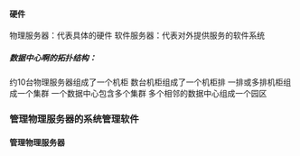 #### 硬件
  物理服务器：代表具体的硬件
  软件服务器：代表对外提供服务的软件系统

##### 数据中心啊的拓扑结构：
  约10台物理服务器组成了一个机柜
  数台机柜组成了一个机柜排
  一排或多排机柜组成一个集群
  一个数据中心包含多个集群
  多个相邻的数据中心组成一个园区
### 管理物理服务器的系统管理软件


  #### 管理物理服务器
